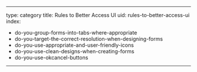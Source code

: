 
---
type: category
title: Rules to Better Access UI
uid: rules-to-better-access-ui
index:
 - do-you-group-forms-into-tabs-where-appropriate
 - do-you-target-the-correct-resolution-when-designing-forms
 - do-you-use-appropriate-and-user-friendly-icons
 - do-you-use-clean-designs-when-creating-forms
 - do-you-use-okcancel-buttons
---



